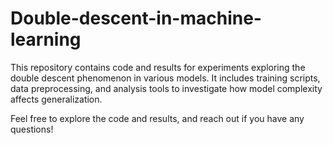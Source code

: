 # Double-descent-in-machine-learning
This repository contains code and results for experiments exploring the double descent phenomenon in various models. It includes training scripts, data preprocessing, and analysis tools to investigate how model complexity affects generalization.

Feel free to explore the code and results, and reach out if you have any questions!
